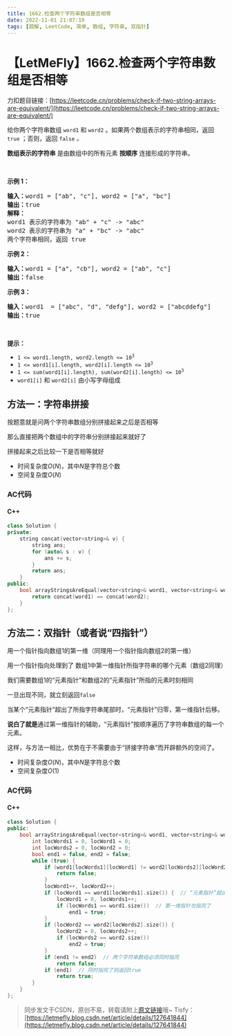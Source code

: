 ```yaml
---
title: 1662.检查两个字符串数组是否相等
date: 2022-11-01 21:07:19
tags: [题解, LeetCode, 简单, 数组, 字符串, 双指针]
---
```


# 【LetMeFly】1662.检查两个字符串数组是否相等

力扣题目链接：[https://leetcode.cn/problems/check-if-two-string-arrays-are-equivalent/](https://leetcode.cn/problems/check-if-two-string-arrays-are-equivalent/)

<p>给你两个字符串数组 <code>word1</code> 和 <code>word2</code> 。如果两个数组表示的字符串相同，返回<em> </em><code>true</code><em> </em>；否则，返回 <code>false</code><em> 。</em></p>

<p><strong>数组表示的字符串</strong> 是由数组中的所有元素 <strong>按顺序</strong> 连接形成的字符串。</p>

<p> </p>

<p><strong>示例 1：</strong></p>

<pre>
<strong>输入：</strong>word1 = ["ab", "c"], word2 = ["a", "bc"]
<strong>输出：</strong>true
<strong>解释：</strong>
word1 表示的字符串为 "ab" + "c" -> "abc"
word2 表示的字符串为 "a" + "bc" -> "abc"
两个字符串相同，返回 true</pre>

<p><strong>示例 2：</strong></p>

<pre>
<strong>输入：</strong>word1 = ["a", "cb"], word2 = ["ab", "c"]
<strong>输出：</strong>false
</pre>

<p><strong>示例 3：</strong></p>

<pre>
<strong>输入：</strong>word1  = ["abc", "d", "defg"], word2 = ["abcddefg"]
<strong>输出：</strong>true
</pre>

<p> </p>

<p><strong>提示：</strong></p>

<ul>
	<li><code>1 <= word1.length, word2.length <= 10<sup>3</sup></code></li>
	<li><code>1 <= word1[i].length, word2[i].length <= 10<sup>3</sup></code></li>
	<li><code>1 <= sum(word1[i].length), sum(word2[i].length) <= 10<sup>3</sup></code></li>
	<li><code>word1[i]</code> 和 <code>word2[i]</code> 由小写字母组成</li>
</ul>


    
## 方法一：字符串拼接

按题意就是问两个字符串数组分别拼接起来之后是否相等

那么直接把两个数组中的字符串分别拼接起来就好了

拼接起来之后比较一下是否相等就好

+ 时间复杂度$O(N)$，其中$N$是字符总个数
+ 空间复杂度$O(N)$

### AC代码

#### C++

```cpp
class Solution {
private:
    string concat(vector<string>& v) {
        string ans;
        for (auto& s : v) {
            ans += s;
        }
        return ans;
    }
public:
    bool arrayStringsAreEqual(vector<string>& word1, vector<string>& word2) {
        return concat(word1) == concat(word2);
    }
};
```

## 方法二：双指针（或者说“四指针”）

用一个指针指向数组1的第一维（同理用一个指针指向数组2的第一维）

用一个指针指向处理到了 数组1中第一维指针所指字符串的哪个元素（数组2同理）

我们需要数组1的“元素指针”和数组2的“元素指针”所指的元素时刻相同

一旦出现不同，就立刻返回```false```

当某个“元素指针”超出了所指字符串尾部时，“元素指针”归零，第一维指针后移。

**说白了就是**通过第一维指针的辅助，“元素指针”按顺序遍历了字符串数组的每一个元素。

这样，与方法一相比，优势在于不需要由于“拼接字符串”而开辟额外的空间了。

+ 时间复杂度$O(N)$，其中$N$是字符总个数
+ 空间复杂度$O(1)$

### AC代码

#### C++

```cpp
class Solution {
public:
    bool arrayStringsAreEqual(vector<string>& word1, vector<string>& word2) {
        int locWords1 = 0, locWord1 = 0;
        int locWords2 = 0, locWord2 = 0;
        bool end1 = false, end2 = false;
        while (true) {
            if (word1[locWords1][locWord1] != word2[locWords2][locWord2]) {
                return false;
            }
            locWord1++, locWord2++;
            if (locWord1 == word1[locWords1].size()) {  // “元素指针”超出末尾
                locWord1 = 0, locWords1++;
                if (locWords1 == word1.size())  // 第一维指针也指完了
                    end1 = true;
            }
            if (locWord2 == word2[locWords2].size()) {
                locWord2 = 0, locWords2++;
                if (locWords2 == word2.size())
                    end2 = true;
            }
            if (end1 != end2)  // 两个字符串数组必须同时指完
                return false;
            if (end1)  // 同时指完了则返回true
                return true;
        }
    }
};
```

> 同步发文于CSDN，原创不易，转载请附上[原文链接](https://leetcode.letmefly.xyz/2022/11/01/LeetCode%201662.%E6%A3%80%E6%9F%A5%E4%B8%A4%E4%B8%AA%E5%AD%97%E7%AC%A6%E4%B8%B2%E6%95%B0%E7%BB%84%E6%98%AF%E5%90%A6%E7%9B%B8%E7%AD%89/)哦~
> Tisfy：[https://letmefly.blog.csdn.net/article/details/127641844](https://letmefly.blog.csdn.net/article/details/127641844)
